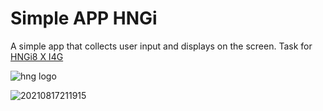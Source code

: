 # Simple APP HNGi 
A simple app that collects user input and displays on the screen. Task for [HNGi8 X I4G](https://internship.zuri.team)


![hng logo](https://user-images.githubusercontent.com/58082611/130090741-c913c0ee-f1b4-4ec0-b89c-5bf11f4da7c1.png)


![20210817211915](https://user-images.githubusercontent.com/58082611/130084038-1df493df-8c21-4415-9454-3e8e9ef2228f.gif)


